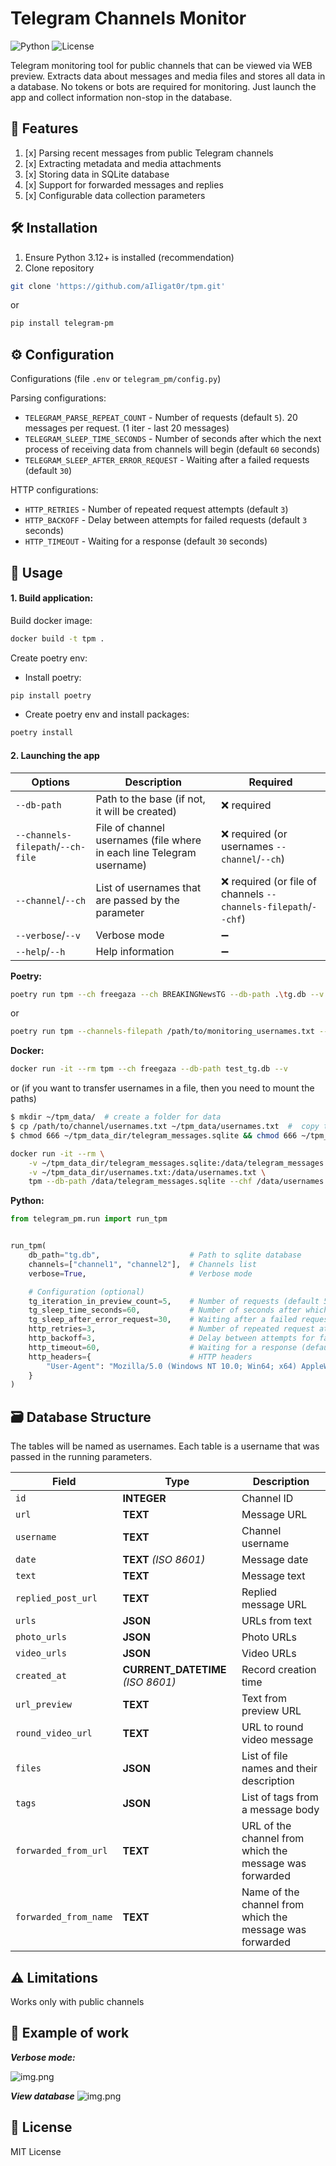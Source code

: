 # Telegram Channels Monitor

![Python](https://img.shields.io/badge/python-3.12%2B-blue)
![License](https://img.shields.io/badge/license-MIT-green)

Telegram monitoring tool for public channels that can be viewed via WEB preview. Extracts data about messages and media files and stores all data in a database. No tokens or bots are required for monitoring. Just launch the app and collect information non-stop in the database.

## 🌟 Features
1. [x] Parsing recent messages from public Telegram channels
2. [x] Extracting metadata and media attachments
3. [x] Storing data in SQLite database
4. [x] Support for forwarded messages and replies
5. [x] Configurable data collection parameters


## 🛠 Installation
1. Ensure Python 3.12+ is installed (recommendation)
2. Clone repository
```bash
git clone 'https://github.com/aIligat0r/tpm.git'
```
or
```bash
pip install telegram-pm
```

## ⚙️ Configuration
Configurations (file `.env` or `telegram_pm/config.py`)

Parsing configurations:
* `TELEGRAM_PARSE_REPEAT_COUNT` - Number of requests (default `5`). 20 messages per request. (1 iter - last 20 messages)
* `TELEGRAM_SLEEP_TIME_SECONDS` - Number of seconds after which the next process of receiving data from channels will begin (default `60` seconds)
* `TELEGRAM_SLEEP_AFTER_ERROR_REQUEST` - Waiting after a failed requests (default `30`)

HTTP configurations:
* `HTTP_RETRIES` - Number of repeated request attempts (default `3`)
* `HTTP_BACKOFF` - Delay between attempts for failed requests (default `3` seconds)
* `HTTP_TIMEOUT` - Waiting for a response (default `30` seconds)

## 🚀 Usage

#### 1. Build application:

Build docker image:
```bash
docker build -t tpm .
```
Create poetry env:
* Install poetry:
```bash
pip install poetry
```
* Create poetry env and install packages:
```bash
poetry install
```

#### 2. Launching the app

| Options                           | Description                                                           | Required                                                       |
|-----------------------------------|-----------------------------------------------------------------------|----------------------------------------------------------------|
| `--db-path`                       | Path to the base (if not, it will be created)                         | ❌ required                                                     |
| `--channels-filepath`/`--ch-file` | File of channel usernames (file where in each line Telegram username) | ❌ required (or usernames `--channel`/`--ch`)                   |
| `--channel`/`--ch`                | List of usernames that are passed by the parameter                    | ❌ required (or file of channels `--channels-filepath`/`--chf`) |
| `--verbose`/`--v`                 | Verbose mode                                                          | ➖                                                              |
| `--help`/`--h`                    | Help information                                                      | ➖                                                              |

**Poetry:**
```bash
poetry run tpm --ch freegaza --ch BREAKINGNewsTG --db-path .\tg.db --v
```
or
```bash
poetry run tpm --channels-filepath /path/to/monitoring_usernames.txt --db-path .\tg.db
```
**Docker:**
```bash
docker run -it --rm tpm --ch freegaza --db-path test_tg.db --v
```
or (if you want to transfer usernames in a file, then you need to mount the paths)
```bash
$ mkdir ~/tpm_data/  # create a folder for data
$ cp /path/to/channel/usernames.txt ~/tpm_data/usernames.txt  #  copy the file with the user names to the previously created folder
$ chmod 666 ~/tpm_data_dir/telegram_messages.sqlite && chmod 666 ~/tpm_data_dir/usernames.txt  # grant access to use this folder from the container
```
```bash
docker run -it --rm \
    -v ~/tpm_data_dir/telegram_messages.sqlite:/data/telegram_messages.sqlite \
    -v ~/tpm_data_dir/usernames.txt:/data/usernames.txt \
    tpm --db-path /data/telegram_messages.sqlite --chf /data/usernames.txt
```
**Python:**
```python
from telegram_pm.run import run_tpm


run_tpm(
    db_path="tg.db",                    # Path to sqlite database
    channels=["channel1", "channel2"],  # Channels list
    verbose=True,                       # Verbose mode

    # Configuration (optional)
    tg_iteration_in_preview_count=5,    # Number of requests (default 5). 20 messages per request. (1 iter - last 20 messages)
    tg_sleep_time_seconds=60,           # Number of seconds after which the next process of receiving data from channels will begin (default 60 seconds)
    tg_sleep_after_error_request=30,    # Waiting after a failed requests (default 30)
    http_retries=3,                     # Number of repeated request attempts (default 3)
    http_backoff=3,                     # Delay between attempts for failed requests (default 3 seconds)
    http_timeout=60,                    # Waiting for a response (default 30 seconds)
    http_headers={                      # HTTP headers
        "User-Agent": "Mozilla/5.0 (Windows NT 10.0; Win64; x64) AppleWebKit/537.36 (KHTML, like Gecko) Chrome/135.0.0.0 Safari/537.36"
    }
)
```

## 🗃️ Database Structure

The tables will be named as usernames. Each table is a username that was passed in the running parameters.

| Field                 | Type                              | Description                                              |
|-----------------------|-----------------------------------|----------------------------------------------------------|
| `id`                  | **INTEGER**                       | Channel ID                                               |
| `url`                 | **TEXT**                          | Message URL                                              |
| `username`            | **TEXT**                          | Channel username                                         |
| `date`                | **TEXT** _(ISO 8601)_             | Message date                                             |
| `text`                | **TEXT**                          | Message text                                             |
| `replied_post_url`    | **TEXT**                          | Replied message URL                                      |
| `urls`                | **JSON**                          | URLs from text                                           |
| `photo_urls`          | **JSON**                          | Photo URLs                                               |
| `video_urls`          | **JSON**                          | Video URLs                                               |
| `created_at`          | **CURRENT_DATETIME** _(ISO 8601)_ | Record creation time                                     |
| `url_preview`         | **TEXT**                          | Text from preview URL                                    |
| `round_video_url`     | **TEXT**                          | URL to round video message                               |
| `files`               | **JSON**                          | List of file names and their description                 |
| `tags`                | **JSON**                          | List of tags from a message body                         |
| `forwarded_from_url`  | **TEXT**                          | URL of the channel from which the message was forwarded  |
| `forwarded_from_name` | **TEXT**                          | Name of the channel from which the message was forwarded |


## ⚠️ Limitations
Works only with public channels

## 🧮 Example of work
**_Verbose mode:_**

![img.png](img_verbose_sample.png)

**_View database_**
![img.png](img_view_tables.png)

## 📜 License
MIT License
